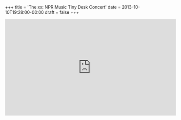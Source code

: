 +++
title = 'The xx: NPR Music Tiny Desk Concert'
date = 2013-10-10T19:28:00-00:00
draft = false
+++

<iframe width="560" height="315" src="https://www.youtube.com/embed/3-03z36Is6M?si=YDLbouozRX5Bz4S8" title="YouTube video player" frameborder="0" allow="accelerometer; autoplay; clipboard-write; encrypted-media; gyroscope; picture-in-picture; web-share" referrerpolicy="strict-origin-when-cross-origin" allowfullscreen></iframe>
